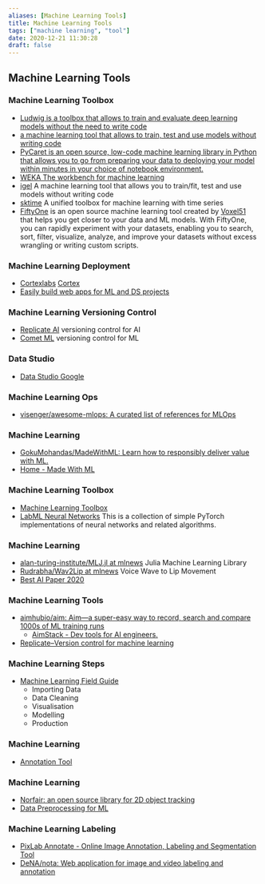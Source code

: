 ```yaml
---
aliases: [Machine Learning Tools]
title: Machine Learning Tools
tags: ["machine learning", "tool"]
date: 2020-12-21 11:30:28
draft: false
---
```


## Machine Learning Tools

### Machine Learning Toolbox

- [Ludwig is a toolbox that allows to train and evaluate deep learning models without the need to write code](https://github.com/uber/ludwig)
- [a machine learning tool that allows to train, test and use models without writing code](https://github.com/nidhaloff/igel)
- [PyCaret is an open source, low-code machine learning library in Python that allows you to go from preparing your data to deploying your model within minutes in your choice of notebook environment.](https://pycaret.org/)
- [WEKA The workbench for machine learning](https://www.cs.waikato.ac.nz/ml/weka/)
- [igel](https://github.com/nidhaloff/igel) A machine learning tool that allows you to train/fit, test and use models without writing code
- [sktime](https://github.com/alan-turing-institute/sktime) A unified toolbox for machine learning with time series
- [FiftyOne](https://www.voxel51.com/docs/fiftyone) is an open source machine learning tool created by [Voxel51](https://voxel51.com) that helps you get closer to your data and ML models. With FiftyOne, you can rapidly experiment with your datasets, enabling you to search, sort, filter, visualize, analyze, and improve your datasets without excess wrangling or writing custom scripts.

### Machine Learning Deployment

- [Cortexlabs](https://github.com/cortexlabs/cortex/tree/master/examples) [Cortex](https://www.cortex.dev/)
- [Easily build web apps for ML and DS projects](https://www.streamlit.io/)

### Machine Learning Versioning Control

- [Replicate AI](https://replicate.ai/) versioning control for AI
- [Comet ML](https://www.comet.ml/site/) versioning control for ML

### Data Studio

- [Data Studio Google](https://datastudio.google.com/navigation/reporting)

### Machine Learning Ops

- [visenger/awesome-mlops: A curated list of references for MLOps](https://github.com/visenger/awesome-mlops)

### Machine Learning

- [GokuMohandas/MadeWithML: Learn how to responsibly deliver value with ML.](https://github.com/GokuMohandas/MadeWithML)
- [Home - Made With ML](https://madewithml.com/#foundations)

### Machine Learning Toolbox

- [Machine Learning Toolbox](https://amitness.com/toolbox/)
- [LabML Neural Networks](https://lab-ml.com/labml_nn/index.html) This is a collection of simple PyTorch implementations of neural networks and related algorithms.

### Machine Learning

- [alan-turing-institute/MLJ.jl at mlnews](https://github.com/alan-turing-institute/MLJ.jl?ref=mlnews) Julia Machine Learning Library
- [Rudrabha/Wav2Lip at mlnews](https://github.com/Rudrabha/Wav2Lip) Voice Wave to Lip Movement
- [Best AI Paper 2020](https://github.com/louisfb01/Best_AI_paper_2020)

### Machine Learning Tools

- [aimhubio/aim: Aim—a super-easy way to record, search and compare 1000s of ML training runs](https://github.com/aimhubio/aim)
    - [AimStack - Dev tools for AI engineers.](https://aimstack.io/)
- [Replicate–Version control for machine learning](https://replicate.ai/)

### Machine Learning Steps

- [Machine Learning Field Guide](https://www.kamwithk.com/machine-learning-field-guide-ckbbqt0iv025u5ks1a7kgjckx)
  - Importing Data
  - Data Cleaning
  - Visualisation
  - Modelling
  - Production

### Machine Learning

- [Annotation Tool](https://www.getmarkup.com/)

### Machine Learning

- [Norfair: an open source library for 2D object tracking](https://tryolabs.com/blog/2020/09/10/releasing-norfair-an-open-source-library-for-object-tracking/)
- [Data Preprocessing for ML](https://medium.com/better-programming/data-preprocessing-for-machine-learning-3822ace03ae6)

### Machine Learning Labeling

- [PixLab Annotate - Online Image Annotation, Labeling and Segmentation Tool](https://annotate.pixlab.io/)
- [DeNA/nota: Web application for image and video labeling and annotation](https://github.com/DeNA/nota)
